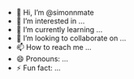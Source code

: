 - 👋 Hi, I’m @simonnmate
- 👀 I’m interested in ...
- 🌱 I’m currently learning ...
- 💞️ I’m looking to collaborate on ...
- 📫 How to reach me ...
- 😄 Pronouns: ...
- ⚡ Fun fact: ...

<!---
simonnmate/simonnmate is a ✨ special ✨ repository because its `README.md` (this file) appears on your GitHub profile.
You can click the Preview link to take a look at your changes.
--->
